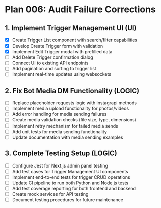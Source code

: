 # Plan 006: Audit Failure Corrections

## 1. Implement Trigger Management UI (UI)
- [x] Create Trigger List component with search/filter capabilities
- [x] Develop Create Trigger form with validation
- [x] Implement Edit Trigger modal with prefilled data
- [ ] Add Delete Trigger confirmation dialog
- [ ] Connect UI to existing API endpoints
- [ ] Add pagination and sorting to trigger list
- [ ] Implement real-time updates using websockets

## 2. Fix Bot Media DM Functionality (LOGIC)
- [ ] Replace placeholder requests logic with instagrapi methods
- [ ] Implement media upload functionality for photos/videos
- [ ] Add error handling for media sending failures
- [ ] Create media validation checks (file size, type, dimensions)
- [ ] Implement retry mechanism for failed media sends
- [ ] Add unit tests for media sending functionality
- [ ] Update documentation with media sending examples

## 3. Complete Testing Setup (LOGIC)
- [ ] Configure Jest for Next.js admin panel testing
- [ ] Add test cases for Trigger Management UI components
- [ ] Implement end-to-end tests for trigger CRUD operations
- [ ] Update CI pipeline to run both Python and Node.js tests
- [ ] Add test coverage reporting for both frontend and backend
- [ ] Create mock services for API testing
- [ ] Document testing procedures for future maintenance